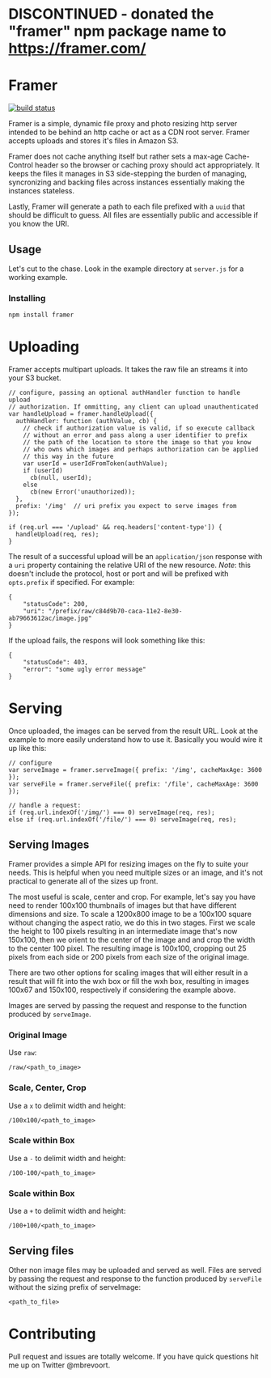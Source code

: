 # DISCONTINUED - donated the "framer" npm package name to https://framer.com/ 


# Framer 

[![build status](https://secure.travis-ci.org/mbrevoort/framer.png)](http://travis-ci.org/mbrevoort/framer)

Framer is a simple, dynamic file proxy and photo resizing http server intended to be behind an http cache or act as a CDN root server. Framer accepts uploads and stores it's files in Amazon S3.

Framer does not cache anything itself but rather sets a max-age Cache-Control header so the browser or caching proxy should act appropriately. It keeps the files it manages in S3 side-stepping the burden of managing, syncronizing and backing files across instances essentially making the instances stateless.

Lastly, Framer will generate a path to each file prefixed with a `uuid` that should be difficult to guess. All files are essentially public and accessible if you know the URI.

## Usage

Let's cut to the chase. Look in the example directory at `server.js` for a working example.

### Installing

```
npm install framer
```

# Uploading

Framer accepts multipart uploads. It takes the raw file an streams it into your S3 bucket.

```
// configure, passing an optional authHandler function to handle upload 
// authorization. If ommitting, any client can upload unauthenticated
var handleUpload = framer.handleUpload({
  authHandler: function (authValue, cb) {
    // check if authorization value is valid, if so execute callback 
    // without an error and pass along a user identifier to prefix
    // the path of the location to store the image so that you know
    // who owns which images and perhaps authorization can be applied
    // this way in the future
    var userId = userIdFromToken(authValue);
    if (userId)
      cb(null, userId);
    else
      cb(new Error('unauthorized));
  },
  prefix: '/img'  // uri prefix you expect to serve images from
});

if (req.url === '/upload' && req.headers['content-type']) {
  handleUpload(req, res);
}
```

The result of a successful upload will be an `application/json` response with a `uri` property containing the relative URI of the new resource. *Note*: this doesn't include the protocol, host or port and will be prefixed with `opts.prefix` if specified. For example:

```
{
    "statusCode": 200,
    "uri": "/prefix/raw/c84d9b70-caca-11e2-8e30-ab79663612ac/image.jpg"
}
```

If the upload fails, the respons will look something like this:

```
{
    "statusCode": 403,
    "error": "some ugly error message"
}
```

# Serving

Once uploaded, the images can be served from the result URL. Look at the example
to more easily understand how to use it. Basically you would wire it up like this:

```
// configure
var serveImage = framer.serveImage({ prefix: '/img', cacheMaxAge: 3600 });
var serveFile = framer.serveFile({ prefix: '/file', cacheMaxAge: 3600 });

// handle a request: 
if (req.url.indexOf('/img/') === 0) serveImage(req, res);
else if (req.url.indexOf('/file/') === 0) serveImage(req, res);
```

## Serving Images

Framer provides a simple API for resizing images on the fly to suite your needs.
This is helpful when you need multiple sizes or an image, and it's not practical
to generate all of the sizes up front.

The most useful is scale, center and crop. For example, let's say you have need
to render 100x100 thumbnails of images but that have different dimensions and size.
To scale a 1200x800 image to be a 100x100 square without changing the aspect ratio,
we do this in two stages. First we scale the height to 100 pixels resulting in an
intermediate image that's now 150x100, then we orient to the center of the image and
and crop the width to the center 100 pixel. The resulting image is 100x100, cropping out
25 pixels from each side or 200 pixels from each size of the original image.

There are two other options for scaling images that will either result in a result that
will fit into the wxh box or fill the wxh box, resulting in images 100x67 and 150x100,
respectively if considering the example above.

Images are served by passing the request and response to the function produced by 
`serveImage`.

### Original Image

Use `raw`:

`/raw/<path_to_image>`

### Scale, Center, Crop

Use a `x` to delimit width and height:

`/100x100/<path_to_image>`

### Scale within Box

Use a `-` to delimit width and height:

`/100-100/<path_to_image>`

### Scale within Box

Use a `+` to delimit width and height:

`/100+100/<path_to_image>`


## Serving files

Other non image files may be uploaded and served as well. Files are served by passing 
the request and response to the function produced by `serveFile` without the sizing 
prefix of serveImage:

`<path_to_file>`


# Contributing

Pull request and issues are totally welcome. If you have quick questions hit me up on Twitter @mbrevoort.
